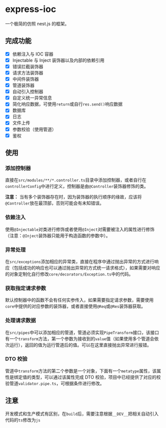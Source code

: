 # express-ioc

一个极简的仿照 nest.js 的框架。

## 完成功能

- [x] 依赖注入与 IOC 容器
- [x] Injectable 与 Inject 装饰器以及内部的依赖引用
- [x] 错误拦截装饰器
- [x] 请求方法装饰器
- [x] 中间件装饰器
- [x] 管道装饰器
- [x] 自动引入控制器
- [x] 自定义统一异常信息
- [x] 简化响应数据，可使用`return`或自行`res.send()`响应数据
- [x] 数据库
- [x] 日志
- [x] 文件上传
- [x] 参数校验（使用管道）
- [x] 鉴权

## 使用

### 添加控制器

直接在`src/modules/**/*.controller.ts`目录中添加控制器，或者自行在`controllerConfig`中进行定义，控制器是由`@Controller`装饰器修饰的类。

**注意：** 当有多个装饰器存在时，因为装饰器的执行顺序的缘故，应该将`@Controller`放在最顶部，否则可能会有未知错误。

### 依赖注入

使用`@Injectable`对类进行修饰或者使用`@Inject`对需要被注入的属性进行修饰（注意：`@Inject`装饰器只能用于构造函数的参数中）。

### 异常处理

在`src/exceptions`添加相应的异常类，直接在程序中通过抛出异常的方式进行响应（包括成功的响应也可以通过抛出异常的方式统一请求格式），如果需要对响应的对象定制化自行修改`core/decorators/Exception.ts`中的代码。

### 获取指定请求参数

默认控制器中的函数不会有任何实参传入，如果需要指定请求参数，需要使用`core`中提供的对应参数的装饰器，或者直接使用`@Req`或`@Res`装饰器获取。

### 处理请求数据

在`src/pipes`中可以添加相应的管道，管道必须实现`PipeTransform`接口，该接口有一个`transform`方法，第一个参数为接收到的`value`值（如果使用多个管道会依次运行），返回的值为运行管道后的值。可以在这里直接抛出异常进行报错。

### DTO 校验

管道中`transform`方法的第二个参数是一个对象，下面有一个`metatype`属性，该属性是绑定值的类型，可以通过该属性完成 DTO 校验，项目中已经提供了对应的校验管道`validator.pipe.ts`，可根据条件进行修改。

## 注意

开发模式和生产模式有区别，在`build`后，需要注意根据`__DEV__`把相关自动引入代码的`ts`修改为`js`
